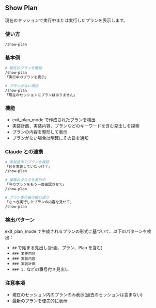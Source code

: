 ## Show Plan

現在のセッションで実行中または実行したプランを表示します。

### 使い方

```bash
/show-plan
```

### 基本例

```bash
# 現在のプランを確認
/show-plan
「実行中のプランを表示」

# プランがない場合
/show-plan
「現在のセッションにプランはありません」
```

### 機能

- exit_plan_mode で作成されたプランを検出
- 実装計画、実装内容、プランなどのキーワードを含む見出しを探索
- プランの内容を整形して表示
- プランがない場合は明確にその旨を通知

### Claude との連携

```bash
# 実装途中でプランを確認
「何を実装していたっけ？」
/show-plan

# 複数のタスクを実行中
「今のプランをもう一度確認させて」
/show-plan

# プラン実行後の振り返り
「さっき実行したプランの内容を見せて」
/show-plan
```

### 検出パターン

exit_plan_mode で生成されるプランの形式に基づいて、以下のパターンを検出：

- `##` で始まる見出し(計画、プラン、Plan を含む)
- `### 変更内容`
- `### 実装内容`
- `### 実装計画`
- `### 1.` などの番号付き見出し

### 注意事項

- 現在のセッション内のプランのみ表示(過去のセッションは含まない)
- 最新のプランを優先的に表示
